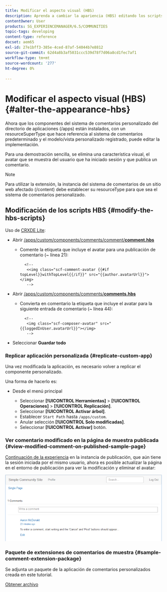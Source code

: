 ```yaml
---
title: Modificar el aspecto visual (HBS)
description: Aprenda a cambiar la apariencia (HBS) editando los scripts de HBS.
contentOwner: User
products: SG_EXPERIENCEMANAGER/6.5/COMMUNITIES
topic-tags: developing
content-type: reference
docset: aem65
exl-id: 27e1bff3-385e-4ced-87af-54044b7e8812
source-git-commit: 62d4a8b3af5031ccc539d78f7d06a8cd1fec7af1
workflow-type: tm+mt
source-wordcount: '277'
ht-degree: 0%

---
```


# Modificar el aspecto visual (HBS) {#alter-the-appearance-hbs}

Ahora que los componentes del sistema de comentarios personalizado del directorio de aplicaciones (/apps) están instalados, con un resourceSuperType que hace referencia al sistema de comentarios predeterminado y el modelo/vista personalizado registrado, puede editar la implementación.

Para una demostración sencilla, se elimina una característica visual, el avatar que se muestra del usuario que ha iniciado sesión y que publica un comentario.

>[!NOTE]
>
>Para utilizar la extensión, la instancia del sistema de comentarios de un sitio web afectado (/content) debe establecer su resourceType para que sea el sistema de comentarios personalizado.

## Modificación de los scripts HBS {#modify-the-hbs-scripts}

Uso de [CRXDE Lite](/help/sites-developing/developing-with-crxde-lite.md):

* Abrir [/apps/custom/components/comments/comment/**comment.hbs**](https://localhost:4502/crx/de/index.jsp#/apps/custom/components/comments/comment/comment.hbs)

   * Comente la etiqueta que incluye el avatar para una publicación de comentario (~ línea 21):

     ```
       <!--
        <<img class="scf-comment-avatar {{#if topLevel}}withTopLevel{{/if}}" src="{{author.avatarUrl}}"></img>
        -->
     ```

* Abrir [/apps/custom/components/comments/**comments.hbs**](https://localhost:4502/crx/de/index.jsp#/apps/custom/components/comments/comments.hbs)

   * Convierta en comentario la etiqueta que incluye el avatar para la siguiente entrada de comentario (~ línea 44):

     ```
       <!--
        <img class="scf-composer-avatar" src="{{loggedInUser.avatarUrl}}"></img>
        -->
     ```

* Seleccionar **Guardar todo**

### Replicar aplicación personalizada {#replicate-custom-app}

Una vez modificada la aplicación, es necesario volver a replicar el componente personalizado.

Una forma de hacerlo es:

* Desde el menú principal

   * Seleccionar **[!UICONTROL Herramientas]** > **[!UICONTROL Operaciones]** > **[!UICONTROL Replicación]**.
   * Seleccionar **[!UICONTROL Activar árbol]**.
   * Establecer `Start Path` hasta `/apps/custom`.
   * Anular selección **[!UICONTROL Solo modificadas]**.
   * Seleccionar **[!UICONTROL Activar]** botón.

### Ver comentario modificado en la página de muestra publicada {#view-modified-comment-on-published-sample-page}

[Continuación de la experiencia](/help/communities/extend-sample-page.md#publish-sample-page) en la instancia de publicación, que aún tiene la sesión iniciada por el mismo usuario, ahora es posible actualizar la página en el entorno de publicación para ver la modificación y eliminar el avatar:

![view-modified-content](assets/view-modified-content.png)

### Paquete de extensiones de comentarios de muestra {#sample-comment-extension-package}

Se adjunta un paquete de la aplicación de comentarios personalizados creada en este tutorial.

[Obtener archivo](assets/sample-comment-extension-6-1-fp3.zip)

